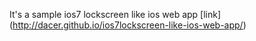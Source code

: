 It's a sample ios7 lockscreen like ios web app
[link]
(http://dacer.github.io/ios7lockscreen-like-ios-web-app/)
